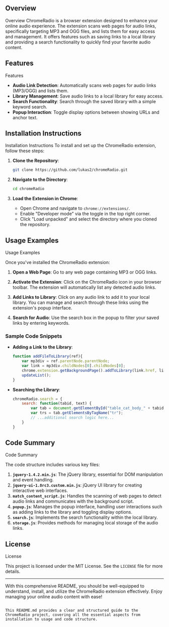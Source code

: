 ## Overview

Overview
ChromeRadio is a browser extension designed to enhance your online audio experience. The extension scans web pages for audio links, specifically targeting MP3 and OGG files, and lists them for easy access and management. It offers features such as saving links to a local library and providing a search functionality to quickly find your favorite audio content.

##
## Features

Features
- **Audio Link Detection**: Automatically scans web pages for audio links (MP3/OGG) and lists them.
- **Library Management**: Save audio links to a local library for easy access.
- **Search Functionality**: Search through the saved library with a simple keyword search.
- **Popup Interaction**: Toggle display options between showing URLs and anchor text.

##
## Installation Instructions

Installation Instructions
To install and set up the ChromeRadio extension, follow these steps:

1. **Clone the Repository**:
    ```bash
    git clone https://github.com/lukas2/chromeRadio.git
    ```

2. **Navigate to the Directory**:
    ```bash
    cd chromeRadio
    ```

3. **Load the Extension in Chrome**:
   - Open Chrome and navigate to `chrome://extensions/`.
   - Enable "Developer mode" via the toggle in the top right corner.
   - Click "Load unpacked" and select the directory where you cloned the repository.

##
## Usage Examples

Usage Examples

Once you've installed the ChromeRadio extension:

1. **Open a Web Page**:
   Go to any web page containing MP3 or OGG links.
   
2. **Activate the Extension**:
   Click on the ChromeRadio icon in your browser toolbar. The extension will automatically list any detected audio links.

3. **Add Links to Library**:
   Click on any audio link to add it to your local library. You can manage and search through these links using the extension's popup interface.

4. **Search for Audio**:
   Use the search box in the popup to filter your saved links by entering keywords. 

### Sample Code Snippets

- **Adding a Link to the Library**:
    ```javascript
    function addFileToLibrary(ref){
        var mp3div = ref.parentNode.parentNode;
        var link = mp3div.childNodes[0].childNodes[0];
        chrome.extension.getBackgroundPage().addToLibrary(link.href, link.innerHTML);
        updateList();
    }
    ```

- **Searching the Library**:
    ```javascript
    chromeRadio.search = {
        search: function(tabid, text) {
            var tab = document.getElementById("table_cat_body_" + tabid);
            var trs = tab.getElementsByTagName("tr");
            // ...additional search logic here...
        }
    }
    ```

##
## Code Summary

Code Summary

The code structure includes various key files:

1. **`jquery-1.4.2.min.js`**: The jQuery library, essential for DOM manipulation and event handling.
2. **`jquery-ui-1.8rc3.custom.min.js`**: jQuery UI library for creating interactive web interfaces.
3. **`match_content_script.js`**: Handles the scanning of web pages to detect audio links and communicates with the background script.
4. **`popup.js`**: Manages the popup interface, handling user interactions such as adding links to the library and toggling display options.
5. **`search.js`**: Implements the search functionality within the local library.
6. **`storage.js`**: Provides methods for managing local storage of the audio links.

##
## License

License

This project is licensed under the MIT License. See the `LICENSE` file for more details.

---
With this comprehensive README, you should be well-equipped to understand, install, and utilize the ChromeRadio extension effectively. Enjoy managing your online audio content with ease!
```

This README.md provides a clear and structured guide to the ChromeRadio project, covering all the essential aspects from installation to usage and code structure.
